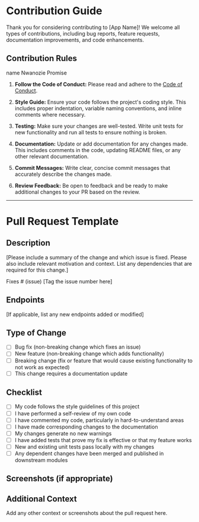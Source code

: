 # Contribution Guide

Thank you for considering contributing to [App Name]! We welcome all types of contributions, including bug reports, feature requests, documentation improvements, and code enhancements.

## Contribution Rules

name Nwanozie Promise 

1. **Follow the Code of Conduct:** Please read and adhere to the [Code of Conduct](CODE_OF_CONDUCT.md).

2. **Style Guide:** Ensure your code follows the project's coding style. This includes proper indentation, variable naming conventions, and inline comments where necessary.

3. **Testing:** Make sure your changes are well-tested. Write unit tests for new functionality and run all tests to ensure nothing is broken.

4. **Documentation:** Update or add documentation for any changes made. This includes comments in the code, updating README files, or any other relevant documentation.

5. **Commit Messages:** Write clear, concise commit messages that accurately describe the changes made.

6. **Review Feedback:** Be open to feedback and be ready to make additional changes to your PR based on the review.

---

# Pull Request Template

## Description

[Please include a summary of the change and which issue is fixed. Please also include relevant motivation and context. List any dependencies that are required for this change.]

Fixes # (issue) [Tag the issue number here]

## Endpoints

[If applicable, list any new endpoints added or modified]

## Type of Change

- [ ] Bug fix (non-breaking change which fixes an issue)
- [ ] New feature (non-breaking change which adds functionality)
- [ ] Breaking change (fix or feature that would cause existing functionality to not work as expected)
- [ ] This change requires a documentation update

## Checklist

- [ ] My code follows the style guidelines of this project
- [ ] I have performed a self-review of my own code
- [ ] I have commented my code, particularly in hard-to-understand areas
- [ ] I have made corresponding changes to the documentation
- [ ] My changes generate no new warnings
- [ ] I have added tests that prove my fix is effective or that my feature works
- [ ] New and existing unit tests pass locally with my changes
- [ ] Any dependent changes have been merged and published in downstream modules

## Screenshots (if appropriate)

## Additional Context

Add any other context or screenshots about the pull request here.
